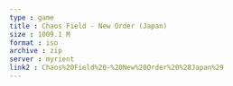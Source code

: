 ```yaml
---
type : game
title : Chaos Field - New Order (Japan)
size : 1009.1 M
format : iso
archive : zip
server : myrient
link2 : Chaos%20Field%20-%20New%20Order%20%28Japan%29
---
```

